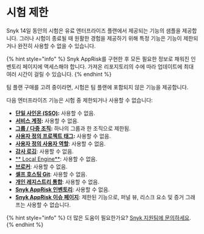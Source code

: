 # 시험 제한

Snyk 14일 동안의 시험은 유료 엔터프라이즈 플랜에서 제공되는 기능의 샘플을 제공합니다. 그러나 시험이 종료될 때 원활한 경험을 제공하기 위해 특정 기능은 기능이 제한되거나 완전히 사용할 수 없을 수 있습니다.

{% hint style="info" %}
Snyk AppRisk를 구현한 후 모든 필요한 정보로 채워진 인벤토리 페이지에 액세스해야 합니다. 가져온 리포지토리의 수에 따라 업데이트에 최대 여러 시간이 걸릴 수 있습니다.
{% endhint %}

팀 플랜 구매를 고려 중이라면, 시험은 팀 플랜에 포함되지 않은 기능을 제공합니다.

다음 엔터프라이즈 기능은 시험 중 제한되거나 사용할 수 없습니다:

* [**단일 사인온 (SSO)**](../../enterprise-setup/single-sign-on-sso-for-authentication-to-snyk/)**:** 사용할 수 없음.
* [**서비스 계정**](../../enterprise-setup/service-accounts/)**:** 사용할 수 없음.
* [**그룹 / 다중 조직**](../../snyk-admin/groups-and-organizations/)**:** 하나의 그룹과 한 조직으로 제한됨.
* [**사용자 정의 프로젝트 태그**](../../snyk-admin/introduction-to-snyk-projects/project-tags.md)**:** 사용할 수 없음.
* [**사용자 정의 사용자 역할**](../../snyk-admin/user-roles/user-role-management.md): 사용할 수 없음.
* [**감사 로깅**](../../snyk-admin/user-management-with-the-api/retrieve-audit-logs-of-user-initiated-activity-by-api-for-an-org-or-group.md): 사용할 수 없음.
* [** Local Engine**](../../scan-with-snyk/snyk-code/snyk-code-local-engine.md): 사용할 수 없음.
* [**브로커**](../../enterprise-setup/snyk-broker/): 사용할 수 없음.
* [**셀프 호스팅 Git**](../../scm-ide-and-ci-cd-integrations/snyk-scm-integrations/github-enterprise.md): 사용할 수 없음.
* [**개인 레지스트리 통합**](../../scan-with-snyk/snyk-open-source/package-repository-integrations/): 사용할 수 없음.
* [**Snyk AppRisk 인벤토리**](../../manage-assets/): 사용할 수 없음.
* [**Snyk AppRisk 이슈 페이지**](../../manage-risk/prioritize-issues-for-fixing/prioritization-for-snyk-apprisk.md): 제한된 기능으로, 퍼널 뷰, 리스크 요소 및 증거 그래프는 사용할 수 없습니다.

{% hint style="info" %}
더 많은 도움이 필요한가요? [Snyk 지원팀에 문의하세요](https://support.snyk.io).
{% endhint %}
